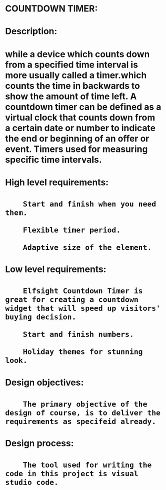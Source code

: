 <h1>COUNTDOWN TIMER:<h1>
  
<h1>Description:<h1>
       while a device which counts down from a specified time interval is more usually called a timer.which counts the time in backwards to show the amount of time left.
       A countdown timer can be defined as a virtual clock that counts down from a certain date or number to indicate the end or beginning of an offer or event. Timers used for measuring specific time intervals.

<h1>High level requirements:<h1>

        Start and finish when you need them.

        Flexible timer period.

        Adaptive size of the element.

<h1>Low level requirements:<h1>
  
        Elfsight Countdown Timer is great for creating a countdown widget that will speed up visitors' buying decision.

        Start and finish numbers.

        Holiday themes for stunning look.

<h1>Design objectives:<h1>
        
        The primary objective of the design of course, is to deliver the requirements as specifeid already.

<h1>Design process:<h1>
      
        The tool used for writing the code in this project is visual studio code.
         

        

        

    
    